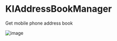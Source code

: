 # KIAddressBookManager
Get mobile phone address book

![image](https://github.com/xinyuly/KIAddressBookManager/blob/master/jirtu.png)